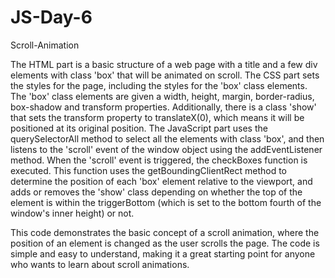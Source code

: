 # JS-Day-6
Scroll-Animation

The HTML part is a basic structure of a web page with a title and a few div elements with class 'box' that will be animated on scroll. The CSS part sets the styles for the page, including the styles for the 'box' class elements. The 'box' class elements are given a width, height, margin, border-radius, box-shadow and transform properties. Additionally, there is a class 'show' that sets the transform property to translateX(0), which means it will be positioned at its original position. The JavaScript part uses the querySelectorAll method to select all the elements with class 'box', and then listens to the 'scroll' event of the window object using the addEventListener method. When the 'scroll' event is triggered, the checkBoxes function is executed. This function uses the getBoundingClientRect method to determine the position of each 'box' element relative to the viewport, and adds or removes the 'show' class depending on whether the top of the element is within the triggerBottom (which is set to the bottom fourth of the window's inner height) or not.

This code demonstrates the basic concept of a scroll animation, where the position of an element is changed as the user scrolls the page. The code is simple and easy to understand, making it a great starting point for anyone who wants to learn about scroll animations.

